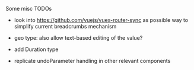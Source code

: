 Some misc TODOs

- look into https://github.com/vuejs/vuex-router-sync
  as possible way to simplify current breadcrumbs mechanism

- geo type: also allow text-based editing of the value?
- add Duration type
- replicate undoParameter handling in other relevant components
